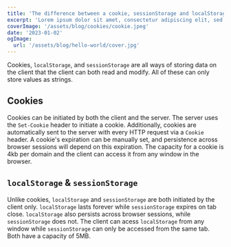 ```yaml
---
title: 'The difference between a cookie, sessionStorage and localStorage.'
excerpt: 'Lorem ipsum dolor sit amet, consectetur adipiscing elit, sed do eiusmod tempor incididunt ut labore et dolore magna aliqua. Praesent elementum facilisis leo vel fringilla est ullamcorper eget. At imperdiet dui accumsan sit amet nulla facilities morbi tempus.'
coverImage: '/assets/blog/cookies/cookie.jpeg'
date: '2023-01-02'
ogImage:
  url: '/assets/blog/hello-world/cover.jpg'
---
```


Cookies, `localStorage`, and `sessionStorage` are all ways of storing data on the client that the client can both read and modify. All of these can only store values as strings. 

## Cookies

Cookies can be initiated by both the client and the server. The server uses the `Set-Cookie` header to initiate a cookie. Additionally, cookies are automatically sent to the server with every HTTP request via a `Cookie` header. A cookie's expiration can be manually set, and persistence across browser sessions will depend on this expiration. The capacity for a cookie is 4kb per domain and the client can access it from any window in the browser.

## `localStorage` & `sessionStorage`

Unlike cookies, `localStorage` and `sessionStorage` are both initiated by the client only. `localStorage` lasts forever while `sessionStorage` expires on tab close. `localStorage` also persists across browser sessions, while `sessionStorage` does not. The client can acess `localStorage` from any window while `sessionStorage` can only be accessed from the same tab. Both have a capacity of 5MB.
